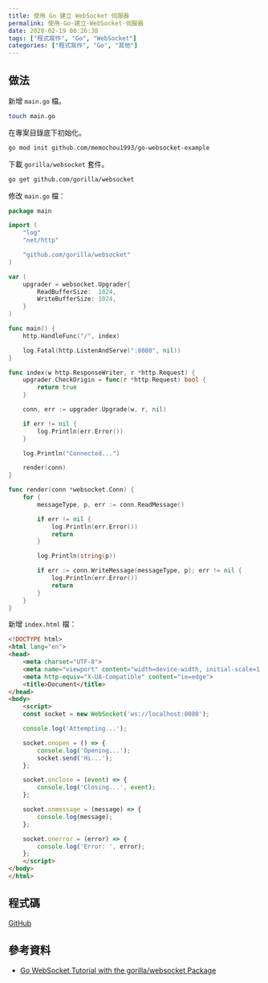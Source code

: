 ```yaml
---
title: 使用 Go 建立 WebSocket 伺服器
permalink: 使用-Go-建立-WebSocket-伺服器
date: 2020-02-19 00:26:38
tags: ["程式寫作", "Go", "WebSocket"]
categories: ["程式寫作", "Go", "其他"]
---
```


## 做法

新增 `main.go` 檔。

```BASH
touch main.go
```

在專案目錄底下初始化。

```BASH
go mod init github.com/memochou1993/go-websocket-example
```

下載 `gorilla/websocket` 套件。

```BASH
go get github.com/gorilla/websocket
```

修改 `main.go` 檔：

```GO
package main

import (
	"log"
	"net/http"

	"github.com/gorilla/websocket"
)

var (
	upgrader = websocket.Upgrader{
		ReadBufferSize:  1024,
		WriteBufferSize: 1024,
	}
)

func main() {
	http.HandleFunc("/", index)

	log.Fatal(http.ListenAndServe(":8080", nil))
}

func index(w http.ResponseWriter, r *http.Request) {
	upgrader.CheckOrigin = func(r *http.Request) bool {
		return true
	}

	conn, err := upgrader.Upgrade(w, r, nil)

	if err != nil {
		log.Println(err.Error())
	}

	log.Println("Connected...")

	render(conn)
}

func render(conn *websocket.Conn) {
	for {
		messageType, p, err := conn.ReadMessage()

		if err != nil {
			log.Println(err.Error())
			return
		}

		log.Println(string(p))

		if err := conn.WriteMessage(messageType, p); err != nil {
			log.Println(err.Error())
			return
		}
	}
}
```

新增 `index.html` 檔：

```HTML
<!DOCTYPE html>
<html lang="en">
<head>
    <meta charset="UTF-8">
    <meta name="viewport" content="width=device-width, initial-scale=1.0">
    <meta http-equiv="X-UA-Compatible" content="ie=edge">
    <title>Document</title>
</head>
<body>
    <script>
    const socket = new WebSocket('ws://localhost:8080');

    console.log('Attempting...');

    socket.onopen = () => {
        console.log('Opening...');
        socket.send('Hi...');
    };

    socket.onclose = (event) => {
        console.log('Closing...', event);
    };

    socket.onmessage = (message) => {
        console.log(message);
    };

    socket.onerror = (error) => {
        console.log('Error: ', error);
    };
    </script>
</body>
</html>
```

## 程式碼

[GitHub](https://github.com/memochou1993/go-websocket-example)

## 參考資料

- [Go WebSocket Tutorial with the gorilla/websocket Package](https://www.youtube.com/watch?v=dniVs0xKYKk)
